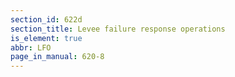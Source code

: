```yaml
---
section_id: 622d
section_title: Levee failure response operations
is_element: true
abbr: LFO
page_in_manual: 620-8
---
```

